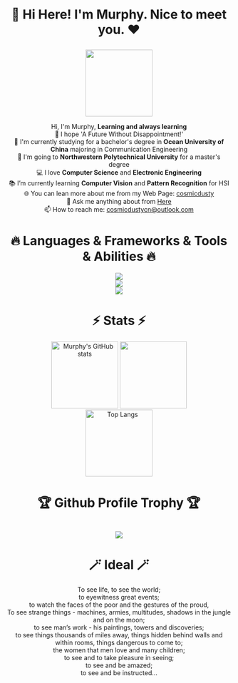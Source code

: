 <h1 align="center">
  <p>👋  Hi Here! I'm Murphy. Nice to meet you.  ❤</p>  
</h1>

<div align=center>
    <img src="https://murhyimgur.oss-cn-beijing.aliyuncs.com/website/aboutavatar.png" width="150px"/>
    </br>

  <p></p>
</div>

<p align="center">
  Hi, I'm Murphy, <b>Learning and always learning</b>
  <br>
  💫 I hope 'A Future Without Disappointment!'
  <br>
  🔬 I'm currently studying for a bachelor's degree in <b>Ocean University of China</b> majoring in Communication Engineering
  <br>
  🔬 I'm going to <b>Northwestern Polytechnical University</b> for a master's degree
  <br>
  💻 I love <b>Computer Science</b> and <b>Electronic Engineering</b>
  <br>
  📚 I’m currently learning <b>Computer Vision</b> and <b>Pattern Recognition</b> for HSI
  <br>
  🌐 You can lean more about me from my Web Page: <a href="https://cosmicdusty.cc/" title="cosmicdusty">cosmicdusty</a>
  <br>
  💬 Ask me anything about from <a href="https://github.com/murphyhoucn/murphyhoucn/issues" title="Issues">Here</a>
  <br>
  📫 How to reach me: <a href="mailto: cosmicdustycn@outlook.com">cosmicdustycn@outlook.com</a>
</p>


<h1 align="center">🔥 Languages & Frameworks & Tools & Abilities 🔥</h1>
<p align="center">
  <a href="https://skillicons.dev">
    <img src="https://skillicons.dev/icons?i=linux,bash,docker,git,vim,md,c,cpp,py,pytorch,tensorflow,matlab" /></br>
    <img src="https://skillicons.dev/icons?i=arduino,html,css,js,nodejs,java,androidstudio"></br>
    <img src="https://skillicons.dev/icons?i=github,stackoverflow,discord,visualstudio,vscode"></br>
  </a>
</p>


<h1 align="center">⚡ Stats ⚡</h1>

<div align="center"> 
  <img src="https://github-readme-stats-one-bice.vercel.app/api?username=murphyhoucn&count_private=true&theme=react&show_icons=true&include_all_commits=true&role=OWNER,ORGANIZATION_MEMBER,COLLABORATOR" alt="Murphy's GitHub stats" height="150px" /> 
  <img src="https://github-readme-streak-stats.herokuapp.com/?user=murphyhoucn&theme=react" height="150px" /> 
  </br>
  <img src="https://github-readme-stats-one-bice.vercel.app/api/top-langs/?username=murphyhoucn&layout=compact&langs_count=8&theme=react&role=OWNER,ORGANIZATION_MEMBER" alt="Top Langs" height="150px" />
</div>



<h1 align="center">🏆 Github Profile Trophy 🏆</h1>
<br>
<div align="center"> 
<img src="https://github-profile-trophy.vercel.app/?username=murphyhoucn&column=7"/>
</div>

<h1 align="center">🪄  Ideal  🪄</h1>
<div align=center>
    To see life, to see the world;</br>
    to eyewitness great events;</br>
    to watch the faces of the poor and the gestures of the proud,</br>
    To see strange things - machines, armies, multitudes, shadows in the jungle and on the moon;</br>
    to see man’s work - his paintings, towers and discoveries;</br>
    to see things thousands of miles away, things hidden behind walls and within rooms, things dangerous to come to;</br>
    the women that men love and many children;</br>
    to see and to take pleasure in seeing;</br>
    to see and be amazed;</br>
    to see and be instructed…</br>
    <p>
</div>
